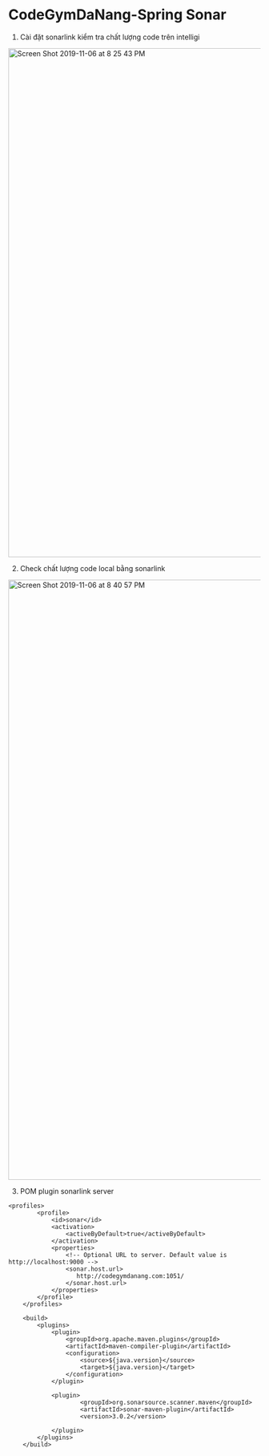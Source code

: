 # CodeGymDaNang-Spring Sonar
1. Cài đặt sonarlink kiểm tra chất lượng code trên intelligi
<img width="1015" alt="Screen Shot 2019-11-06 at 8 25 43 PM" src="https://user-images.githubusercontent.com/37821007/68302062-d2071380-00d3-11ea-866c-8c6a91d70cc3.png">

2. Check chất lượng code local bằng sonarlink
<img width="1197" alt="Screen Shot 2019-11-06 at 8 40 57 PM" src="https://user-images.githubusercontent.com/37821007/68303175-e6e4a680-00d5-11ea-87e6-981a9d9ab193.png">

3. POM plugin sonarlink server

```
<profiles>
		<profile>
			<id>sonar</id>
			<activation>
				<activeByDefault>true</activeByDefault>
			</activation>
			<properties>
				<!-- Optional URL to server. Default value is http://localhost:9000 -->
				<sonar.host.url>
				   http://codegymdanang.com:1051/
				</sonar.host.url>
			</properties>
		</profile>
	</profiles>

	<build>
		<plugins>
			<plugin>
				<groupId>org.apache.maven.plugins</groupId>
				<artifactId>maven-compiler-plugin</artifactId>
				<configuration>
					<source>${java.version}</source>
					<target>${java.version}</target>
				</configuration>
			</plugin>

			<plugin>
					<groupId>org.sonarsource.scanner.maven</groupId>
					<artifactId>sonar-maven-plugin</artifactId>
					<version>3.0.2</version>

			</plugin>
		</plugins>
	</build>
```
